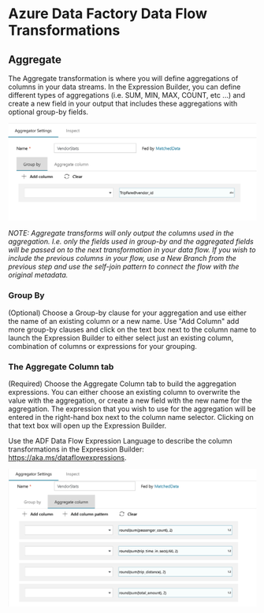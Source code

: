 # Azure Data Factory Data Flow Transformations

## Aggregate

The Aggregate transformation is where you will define aggregations of columns in your data streams. In the Expression Builder, you can define different types of aggregations (i.e. SUM, MIN, MAX, COUNT, etc ...) and create a new field in your output that includes these aggregations with optional group-by fields.

![Agg Transformation options](../images/agg.png "agg 1")

*NOTE: Aggregate transforms will only output the columns used in the aggregation. I.e. only the fields used in group-by and the aggregated fields will be passed on to the next transformation in your data flow. If you wish to include the previous columns in your flow, use a New Branch from the previous step and use the self-join pattern to connect the flow with the original metadata.*

### Group By
(Optional) Choose a Group-by clause for your aggregation and use either the name of an existing column or a new name. Use "Add Column" add more group-by clauses and click on the text box next to the column name to launch the Expression Builder to either select just an existing column, combination of columns or expressions for your grouping.

### The Aggregate Column tab 
(Required) Choose the Aggregate Column tab to build the aggregation expressions. You can either choose an existing column to overwrite the value with the aggregation, or create a new field with the new name for the aggregation. The expression that you wish to use for the aggregation will be entered in the right-hand box next to the column name selector. Clicking on that text box will open up the Expression Builder.

Use the ADF Data Flow Expression Language to describe the column transformations in the Expression Builder: https://aka.ms/dataflowexpressions.

![Agg Transformation options](../images/agg2.png "aggregator")

